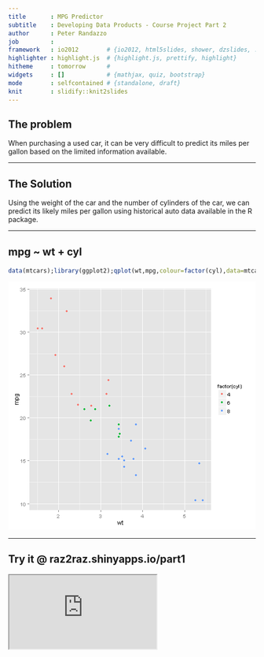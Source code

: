 ```yaml
---
title       : MPG Predictor
subtitle    : Developing Data Products - Course Project Part 2
author      : Peter Randazzo
job         : 
framework   : io2012        # {io2012, html5slides, shower, dzslides, ...}
highlighter : highlight.js  # {highlight.js, prettify, highlight}
hitheme     : tomorrow      # 
widgets     : []            # {mathjax, quiz, bootstrap}
mode        : selfcontained # {standalone, draft}
knit        : slidify::knit2slides
---
```


## The problem

When purchasing a used car, it can be very difficult to predict its miles per gallon based on the limited information available.

--- 

## The Solution

Using the weight of the car and the number of cylinders of the car, we can predict its likely miles per gallon using historical auto data available in the R package.

--- 

## mpg ~ wt + cyl


```r
data(mtcars);library(ggplot2);qplot(wt,mpg,colour=factor(cyl),data=mtcars)
```

![plot of chunk unnamed-chunk-1](assets/fig/unnamed-chunk-1-1.png) 

--- 

## Try it @ raz2raz.shinyapps.io/part1

<iframe src=http:/raz2raz.shinyapps.io/part1/></iframe>


